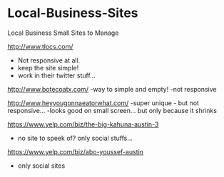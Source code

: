 # Local-Business-Sites
Local Business Small Sites to Manage

http://www.tlocs.com/
- Not responsive at all. 
- keep the site simple! 
- work in their twitter stuff...

http://www.botecoatx.com/
-way to simple and empty!
-not responsive

http://www.heyyougonnaeatorwhat.com/
-super unique - but not responsive...
-looks good on small screen... but only because it shrinks

https://www.yelp.com/biz/the-big-kahuna-austin-3
- no site to speek of? only social stuffs...
 
https://www.yelp.com/biz/abo-youssef-austin
- only social sites
